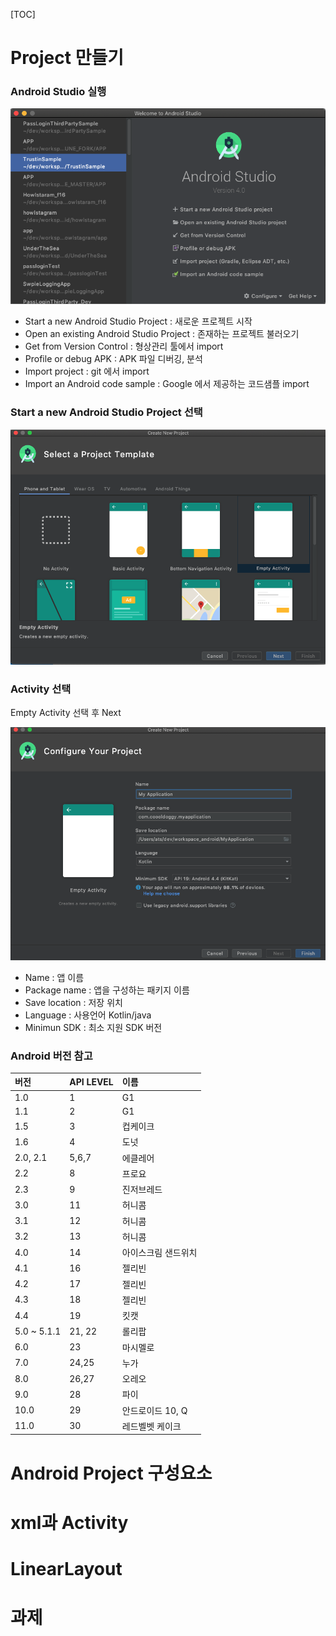 [TOC]



# Project 만들기

### Android Studio 실행

![my alternate text](/photo/androidstudio.png)

- Start a new Android Studio Project : 새로운 프로젝트 시작 
- Open an existing Android Studio Project : 존재하는 프로젝트 불러오기
- Get from Version Control : 형상관리 툴에서 import
- Profile or debug APK : APK 파일 디버깅, 분석
- Import project : git 에서 import
- Import an Android code sample : Google 에서 제공하는 코드샘플 import 



### Start a new Android Studio Project 선택 

![my alternate text](/photo/newproject.png)

### Activity 선택 

Empty Activity 선택 후 Next 


![my alternate text](/photo/createproject.png)

- Name : 앱 이름
- Package name : 앱을 구성하는 패키지 이름
- Save location : 저장 위치
- Language : 사용언어 Kotlin/java 
- Minimun SDK : 최소 지원 SDK 버전 



### Android 버전 참고 

| 버전        | API LEVEL | 이름                |
| :---------- | :-------- | :------------------ |
| 1.0         | 1         | G1                  |
| 1.1         | 2         | G1                  |
| 1.5         | 3         | 컵케이크            |
| 1.6         | 4         | 도넛                |
| 2.0, 2.1    | 5,6,7     | 에클레어            |
| 2.2         | 8         | 프로요              |
| 2.3         | 9         | 진저브레드          |
| 3.0         | 11        | 허니콤              |
| 3.1         | 12        | 허니콤              |
| 3.2         | 13        | 허니콤              |
| 4.0         | 14        | 아이스크림 샌드위치 |
| 4.1         | 16        | 젤리빈              |
| 4.2         | 17        | 젤리빈              |
| 4.3         | 18        | 젤리빈              |
| 4.4         | 19        | 킷캣                |
| 5.0 ~ 5.1.1 | 21, 22    | 롤리팝              |
| 6.0         | 23        | 마시멜로            |
| 7.0         | 24,25     | 누가                |
| 8.0         | 26,27     | 오레오              |
| 9.0         | 28        | 파이                |
| 10.0        | 29        | 안드로이드 10, Q    |
| 11.0        | 30        | 레드벨벳 케이크     |



# Android Project 구성요소 

# xml과 Activity

# LinearLayout 

# 과제 
